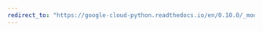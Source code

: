 ```yaml
---
redirect_to: "https://google-cloud-python.readthedocs.io/en/0.10.0/_modules/gcloud/dns/zone.html"
---
```

